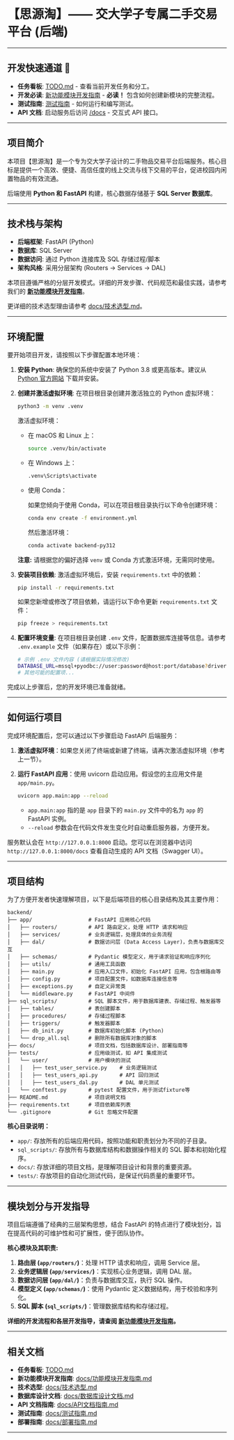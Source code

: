# 【思源淘】—— 交大学子专属二手交易平台 (后端)

---

## 开发快速通道 🚀

* **任务看板**: [TODO.md](./TODO.md) - 查看当前开发任务和分工。
* **开发必读**: [新功能模块开发指南](./docs/功能模块开发指南.md) - **必读！** 包含如何创建新模块的完整流程。
* **测试指南**: [测试指南](./docs/测试指南.md) - 如何运行和编写测试。
* **API 文档**: 启动服务后访问 [/docs](http://127.0.0.1:8000/docs) - 交互式 API 接口。

---

## 项目简介

本项目【思源淘】是一个专为交大学子设计的二手物品交易平台后端服务。核心目标是提供一个高效、便捷、高信任度的线上交流与线下交易的平台，促进校园内闲置物品的有效流通。

后端使用 **Python 和 FastAPI** 构建，核心数据存储基于 **SQL Server 数据库**。

---

## 技术栈与架构

*   **后端框架**: FastAPI (Python)
*   **数据库**: SQL Server
*   **数据访问**: 通过 Python 连接库及 SQL 存储过程/脚本
*   **架构风格**: 采用分层架构 (Routers -> Services -> DAL)

本项目遵循严格的分层开发模式。详细的开发步骤、代码规范和最佳实践，请参考我们的 **[新功能模块开发指南](./docs/功能模块开发指南.md)**。

更详细的技术选型理由请参考 [docs/技术选型.md](./docs/技术选型.md)。

---

## 环境配置

要开始项目开发，请按照以下步骤配置本地环境：

1.  **安装 Python**: 确保您的系统中安装了 Python 3.8 或更高版本。建议从 [Python 官方网站](https://www.python.org/downloads/) 下载并安装。

2.  **创建并激活虚拟环境**: 在项目根目录创建并激活独立的 Python 虚拟环境：

    ```bash
    python3 -m venv .venv
    ```

    激活虚拟环境：

    *   在 macOS 和 Linux 上：

        ```bash
        source .venv/bin/activate
        ```

    *   在 Windows 上：

        ```bash
        .venv\Scripts\activate
        ```

    *   使用 Conda：

        如果您倾向于使用 Conda，可以在项目根目录执行以下命令创建环境：

        ```bash
        conda env create -f environment.yml
        ```

        然后激活环境：

        ```bash
        conda activate backend-py312
        ```

    **注意:** 请根据您的偏好选择 `venv` 或 Conda 方式激活环境，无需同时使用。

3.  **安装项目依赖**: 激活虚拟环境后，安装 `requirements.txt` 中的依赖：

    ```bash
    pip install -r requirements.txt
    ```

    如果您新增或修改了项目依赖，请运行以下命令更新 `requirements.txt` 文件：

    ```bash
    pip freeze > requirements.txt
    ```

4.  **配置环境变量**: 在项目根目录创建 `.env` 文件，配置数据库连接等信息。请参考 `.env.example` 文件（如果存在）或以下示例：

    ```bash
    # 示例 .env 文件内容 (请根据实际情况修改)
    DATABASE_URL=mssql+pyodbc://user:password@host:port/database?driver=ODBC+Driver+17+for+SQL+Server
    # 其他可能的配置项...
    ```

完成以上步骤后，您的开发环境已准备就绪。

---

## 如何运行项目

完成环境配置后，您可以通过以下步骤启动 FastAPI 后端服务：

1.  **激活虚拟环境**：如果您关闭了终端或新建了终端，请再次激活虚拟环境（参考上一节）。

2.  **运行 FastAPI 应用**：使用 uvicorn 启动应用。假设您的主应用文件是 `app/main.py`。

    ```bash
    uvicorn app.main:app --reload
    ```

    *   `app.main:app` 指的是 `app` 目录下的 `main.py` 文件中的名为 `app` 的 FastAPI 实例。
    *   `--reload` 参数会在代码文件发生变化时自动重启服务器，方便开发。

服务默认会在 `http://127.0.0.1:8000` 启动。您可以在浏览器中访问 `http://127.0.0.1:8000/docs` 查看自动生成的 API 文档（Swagger UI）。

---

## 项目结构

为了方便开发者快速理解项目，以下是后端项目的核心目录结构及其主要作用：

```
backend/
├── app/                  # FastAPI 应用核心代码
│   ├── routers/          # API 路由定义，处理 HTTP 请求和响应
│   ├── services/         # 业务逻辑层，处理具体的业务流程
│   ├── dal/              # 数据访问层 (Data Access Layer)，负责与数据库交互
│   ├── schemas/          # Pydantic 模型定义，用于请求验证和响应序列化
│   ├── utils/            # 通用工具函数
│   ├── main.py           # 应用入口文件，初始化 FastAPI 应用，包含根路由等
│   ├── config.py         # 项目配置文件，如数据库连接信息等
│   ├── exceptions.py     # 自定义异常类
│   └── middleware.py     # FastAPI 中间件
├── sql_scripts/          # SQL 脚本文件，用于数据库建表、存储过程、触发器等
│   ├── tables/           # 表创建脚本
│   ├── procedures/       # 存储过程脚本
│   ├── triggers/         # 触发器脚本
│   ├── db_init.py        # 数据库初始化脚本 (Python)
│   └── drop_all.sql      # 删除所有数据库对象的脚本
├── docs/                 # 项目文档，包括数据库设计、部署指南等
├── tests/                # 应用级测试，如 API 集成测试
│   └── user/             # 用户模块的测试
│   │   ├── test_user_service.py    # 业务逻辑测试
│   │   ├── test_users_api.py       # API 回归测试
│   │   ├── test_users_dal.py       # DAL 单元测试
│   └── conftest.py       # pytest 配置文件，用于测试fixture等
├── README.md             # 项目说明文档
├── requirements.txt      # 项目依赖库列表
└── .gitignore            # Git 忽略文件配置
```

**核心目录说明：**

*   `app/`: 存放所有的后端应用代码，按照功能和职责划分为不同的子目录。
*   `sql_scripts/`: 存放所有与数据库结构和数据操作相关的 SQL 脚本和初始化程序。
*   `docs/`: 存放详细的项目文档，是理解项目设计和背景的重要资源。
*   `tests/`: 存放项目的自动化测试代码，是保证代码质量的重要环节。

---

## 模块划分与开发指导

项目后端遵循了经典的三层架构思想，结合 FastAPI 的特点进行了模块划分，旨在提高代码的可维护性和可扩展性，便于团队协作。

**核心模块及其职责:**

1.  **路由层 (`app/routers/`)**：处理 HTTP 请求和响应，调用 Service 层。
2.  **业务逻辑层 (`app/services/`)**：实现核心业务逻辑，调用 DAL 层。
3.  **数据访问层 (`app/dal/`)**：负责与数据库交互，执行 SQL 操作。
4.  **模型定义 (`app/schemas/`)**：使用 Pydantic 定义数据结构，用于校验和序列化。
5.  **SQL 脚本 (`sql_scripts/`)**：管理数据库结构和存储过程。

**详细的开发流程和各层开发指导，请查阅 [新功能模块开发指南](./docs/功能模块开发指南.md)。**

---

## 相关文档

*   **任务看板**: [TODO.md](./TODO.md)
*   **新功能模块开发指南**: [docs/功能模块开发指南.md](./docs/功能模块开发指南.md)
*   **技术选型**: [docs/技术选型.md](./docs/技术选型.md)
*   **数据库设计文档**: [docs/数据库设计文档.md](./docs/数据库设计文档.md)
*   **API 文档指南**: [docs/API文档指南.md](./docs/API文档指南.md)
*   **测试指南**: [docs/测试指南.md](./docs/测试指南.md)
*   **部署指南**: [docs/部署指南.md](./docs/部署指南.md)

---